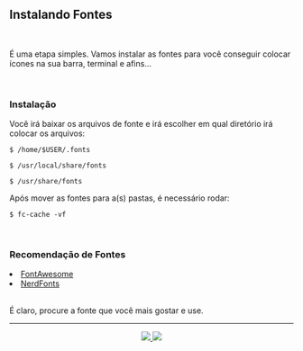 <h2>Instalando Fontes</h2>

<br>

<p>É uma etapa simples. Vamos instalar as fontes para você conseguir colocar ícones na sua barra, terminal e afins...</p>

<br>

<h3>Instalação</h3>

<p>Você irá baixar os arquivos de fonte e irá escolher em qual diretório irá colocar os arquivos:</p>


```console
$ /home/$USER/.fonts
```


```console
$ /usr/local/share/fonts
```

```console
$ /usr/share/fonts
```

<p>Após mover as fontes para a(s) pastas, é necessário rodar:</p>

```console
$ fc-cache -vf
```

<br>

<h3>Recomendação de Fontes</h3>

<li><a href="https://github.com/FortAwesome/Font-Awesome" target="__blank">FontAwesome</a></li>
<li><a href="https://github.com/ryanoasis/nerd-fonts" target="__blank">NerdFonts</a></li>

<br>

<p>É claro, procure a fonte que você mais gostar e use.</p>

<hr>

<p align="center">
	<a href="../06 - Terminal/6.2-Customizando_terminal.md">
	  <img src="https://img.shields.io/badge/voltar-red?&style=for-the-badge"/>
	</a>
	<a href="7.2-Customizando_polybar.md">
	  <img src="https://img.shields.io/badge/próximo-blue?&style=for-the-badge"/>
	</a>
</p>
